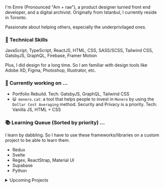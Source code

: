 I'm Emre (Pronounced "Am + rae"), a product designer turned front end developer, and a digital archivist. Originally from Istanbul, I currently reside in Toronto.

Passionate about helping others, especially the underprivilaged ones.

### 📐 Technical Skills
JavaScript, TypeScript, ReactJS, HTML, CSS, SASS/SCSS, Tailwind CSS, GatsbyJS, GraphQL, Firebase, Framer Motion

Plus, I did design for a long time. So I am familiar with design tools like Adobe XD, Figma, Photoshop, Illustrator, etc.

### 🔭 Currently working on ...
  - Portfolio Rebuild. Tech: GatsbyJS, GraphQL, Tailwind CSS
  - `😺 monero.cat`: a tool that helps people to invest in `Monero` by using the `Dollar Cost Averaging` method. Security and Privacy is a priority. Tech: Vanilla JS, HTML + CSS

### 📚 Learning Queue (Sorted by priority) ...
I learn by dabbling. So I have to use these frameworks/libraries on a custom project to be able to learn them.
<ul>
  <li>Redux</li>
  <li>Svelte</li>
  <li>Regex, ReactStrap, Material UI</li>
  <li>Supabase</li>
  <li>Python</li>  
</ul>

<details>
  <summary>Upcoming Projects</summary>
  <li><b>savethat.ca:</b> A directory to help immigrants/newly landed adjust to Canada's brand ecosystem. Tech: ReactJS, Tailwind CSS, Firebase.</li>
  <li><b>astray.gallery:</b> Liberating the arts from curation. Indie art gallery that lives in the augmented reality, accessible via mobile browsers. Tech: AR.js / A-Frame / Three.js</li>
</details>
